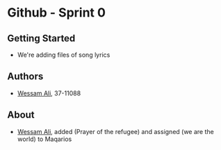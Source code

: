 # Github - Sprint 0

## Getting Started

- We're adding files of song lyrics

## Authors
- [Wessam Ali](https://github.com/wessam611), 37-11088

## About
- [Wessam Ali](https://github.com/wessam611), added (Prayer of the refugee) and assigned (we are the world) to Maqarios